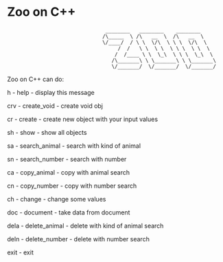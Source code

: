 # Zoo on C++
 
                                    ________   ________    ________ 
                                   /\_____  \ /\   __  \  /\   __  \ 
                                   \/____/  / \ \  \/\  \ \ \  \/\  \ 
                                        /  /   \ \  \ \  \ \ \  \ \  \ 
                                       /  /____ \ \  \_\  \ \ \  \_\  \ 
                                      /\_______\ \ \_______\ \ \_______\ 
                                      \/_______/  \/_______/  \/_______/  

Zoo on C++ can do:

h - help - display this message

crv - create_void - create void obj

cr - create - create new object with your input values

sh - show - show all objects

sa - search_animal - search with kind of animal

sn - search_number - search with number

ca - copy_animal - copy with animal search

cn - copy_number - copy with number search

ch - change - change some values

doc - document - take data from document

dela - delete_animal - delete with kind of animal search

deln - delete_number - delete with number search

exit - exit
